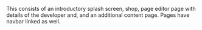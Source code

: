 This consists of an introductory splash screen, shop, page editor page with details of the developer and, and an additional content page. Pages have navbar linked as well.
